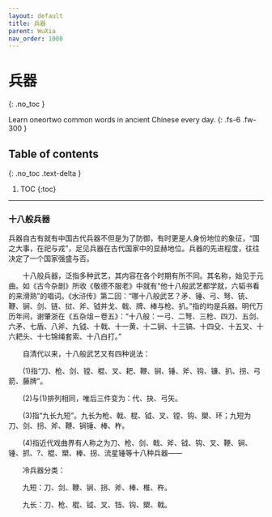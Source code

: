 ```yaml
---
layout: default
title: 兵器
parent: WuXia
nav_order: 1000
---
```


# 兵器
{: .no_toc }

Learn oneortwo common words in ancient Chinese every day.
{: .fs-6 .fw-300 }

## Table of contents
{: .no_toc .text-delta }

1. TOC
{:toc}

---


### 十八般兵器


   兵器自古有就有中国古代兵器不但是为了防御，有时更是人身份地位的象征，“国之大事，在祀与戎”，足见兵器在古代国家中的显赫地位。兵器的先进程度，往往决定了一个国家强盛与否。

　　十八般兵器，泛指多种武艺，其内容在各个时期有所不同。其名称，始见于元曲。如《古今杂剧》所收《敬德不服老》中就有“他十八般武艺都学就，六韬书看的来滑熟”的唱词。《水浒传》第二回：“哪十八般武艺？矛、锤、弓、弩、铳、鞭、锏、剑、链、挝、斧、钺并戈、戟、牌、棒与枪、扒。”指的均是兵器。明代万历年间，谢肇浙在《五杂俎－卷五》：“十八般：一弓、二弩、三枪、四刀、五剑、六矛、七盾、八斧、九钺、十戟、十一黄、十二锏、十三镐、十四殳、十五叉、十六耙头、十七锦绳套索、十八白打。”

　　自清代以来，十八般武艺又有四种说法：

　　(1)指“刀、枪、剑、镗、棍、叉、耙、鞭、锏、锤、斧、钩、镰、扒、拐、弓箭、藤牌”。

　　(2)与(1)排列相同，唯后三件变为：代、抉、弓矢。

　　(3)指“九长九短”。九长为枪、戟、棍、钺、叉、镗、钩、槊、环；九短为刀、剑、拐、斧、鞭、锏锤、棒、杵。

　　(4)指近代戏曲界有人称之为刀、枪、剑、戟、斧、钺、钩、叉、鞭、锏、锤、抓、?、棍、槊、棒、拐、流星锤等十八种兵器――

　　冷兵器分类：

　　九短：刀、剑、鞭、锏、拐、斧、棒、椎、杵。

　　九长：刀、枪、棍、钺、叉、铛、钩、槊、戟。